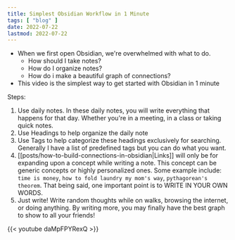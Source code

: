 ```yaml
---
title: Simplest Obsidian Workflow in 1 Minute
tags: [ "blog" ]
date: 2022-07-22
lastmod: 2022-07-22
---
```

- When we first open Obsidian, we're overwhelmed with what to do.
	- How should I take notes?
	- How do I organize notes?
	- How do i make a beautiful graph of connections? 
- This video is the simplest way to get started with Obsidian in 1 minute

Steps:
1. Use daily notes. In these daily notes, you will write everything that happens for that day. Whether you're in a meeting, in a class or taking quick notes. 
2. Use Headings to help organize the daily note
3. Use Tags to help categorize these headings exclusively for searching. Generally I have a list of predefined tags but you can do what you want. 
4. [[posts/how-to-build-connections-in-obsidian|Links]] will only be for expanding upon a concept while writing a note. This concept can be generic concepts or highly personalized ones. Some example include:  `time is money`, `how to fold laundry my mom's way`,  `pythagorean's theorem`. That being said, one important point is to WRITE IN YOUR OWN WORDS. 
5. Just write! Write random thoughts while on walks, browsing the internet, or doing anything. By writing more, you may finally have the best graph to show to all your friends!

{{< youtube daMpFPYRexQ >}}